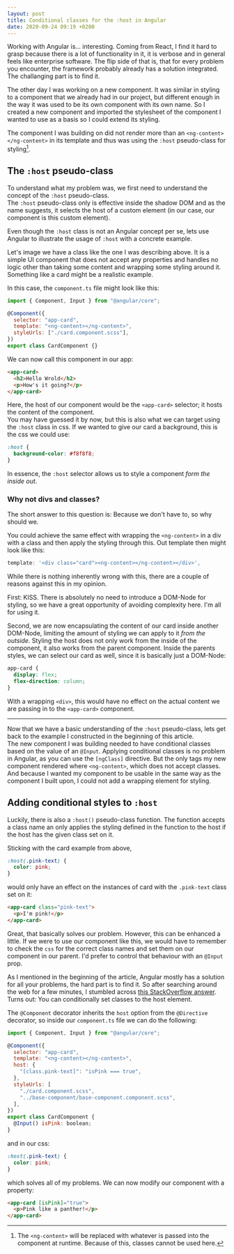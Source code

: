 ```yaml
---
layout: post
title: Conditional classes for the :host in Angular
date: 2020-09-24 09:19 +0200
---
```


Working with Angular is... interesting. Coming from React, I find it hard to grasp because there is a lot of functionality in it, it is verbose and in general feels like enterprise software. The flip side of that is, that for every problem you encounter, the framework probably already has a solution integrated. The challanging part is to find it.

The other day I was working on a new component. It was similar in styling to a component that we already had in our project, but different enough in the way it was used to be its own component with its own name. So I created a new component and imported the stylesheet of the component I wanted to use as a basis so I could extend its styling.

The component I was building on did not render more than an `<ng-content></ng-content>` in its template and thus was using the `:host` pseudo-class for styling[^1].

## The `:host` pseudo-class

To understand what my problem was, we first need to understand the concept of the `:host` pseudo-class.  
The `:host` pseudo-class only is effective inside the shadow DOM and as the name suggests, it selects the host of a custom element (in our case, our component is this custom element).

Even though the `:host` class is not an Angular concept per se, lets use Angular to illustrate the usage of `:host` with a concrete example.

Let's image we have a class like the one I was describing above. It is a simple UI component that does not accept any properties and handles no logic other than taking some content and wrapping some styling around it. Something like a card might be a realistic example.

In this case, the `component.ts` file might look like this:

```jsx
import { Component, Input } from "@angular/core";

@Component({
  selector: "app-card",
  template: "<ng-content></ng-content>",
  styleUrls: ["./card.component.scss"],
})
export class CardComponent {}
```

We can now call this component in our app:

```html
<app-card>
  <h2>Hello Wrold</h2>
  <p>How's it going?</p>
</app-card>
```

Here, the host of our component would be the `<app-card>` selector; it hosts the content of the component.  
You may have guessed it by now, but this is also what we can target using the `:host` class in css. If we wanted to give our card a background, this is the css we could use:

```scss
:host {
  background-color: #f8f8f8;
}
```

In essence, the `:host` selector allows us to style a component _form the inside out_.

### Why not divs and classes?

The short answer to this question is: Because we don't have to, so why should we.

You could achieve the same effect with wrapping the `<ng-content>` in a div with a class and then apply the styling through this. Out template then might look like this:

```jsx
template: '<div class="card"><ng-content></ng-content></div>',
```

While there is nothing inherently wrong with this, there are a couple of reasons against this in my opinion.

First: KISS. There is absolutely no need to introduce a DOM-Node for styling, so we have a great opportunity of avoiding complexity here. I'm all for using it.

Second, we are now encapsulating the content of our card inside another DOM-Node, limiting the amount of styling we can apply to it _from the outside_. Styling the host does not only work from the inside of the component, it also works from the parent component. Inside the parents styles, we can select our card as well, since it is basically just a DOM-Node:

```scss
app-card {
  display: flex;
  flex-direction: column;
}
```

With a wrapping `<div>`, this would have no effect on the actual content we are passing in to the `<app-card>` component.

---

Now that we have a basic understanding of the `:host` pseudo-class, lets get back to the example I constructed in the beginning of this article.  
The new component I was building needed to have conditional classes based on the value of an `@Input`. Applying conditional classes is no problem in Angular, as you can use the `[ngClass]` directive. But the only tags my new component rendered where `<ng-content>`, which does not accept classes. And because I wanted my component to be usable in the same way as the component I built upon, I could not add a wrapping element for styling.

## Adding conditional styles to `:host`

Luckily, there is also a `:host()` pseudo-class function. The function accepts a class name an only applies the styling defined in the function to the host if the host has the given class set on it.

Sticking with the card example from above,

```scss
:host(.pink-text) {
  color: pink;
}
```

would only have an effect on the instances of card with the `.pink-text` class set on it:

```html
<app-card class="pink-text">
  <p>I'm pink!</p>
</app-card>
```

Great, that basically solves our problem. However, this can be enhanced a little. If we were to use our component like this, we would have to remember to check the `css` for the correct class names and set them on our component in our parent. I'd prefer to control that behaviour with an `@Input` prop.

As I mentioned in the beginning of the article, Angular mostly has a solution for all your problems, the hard part is to find it. So after searching around the web for a few minutes, I stumbled across [this StackOverflow answer](https://stackoverflow.com/questions/37258256/conditional-styling-on-host-element/37258650#37258650). Turns out: You can conditionally set classes to the host element.

The `@Component` decorator inherits the `host` option from the `@Directive` decorator, so inside our `component.ts` file we can do the following:

```jsx
import { Component, Input } from "@angular/core";

@Component({
  selector: "app-card",
  template: "<ng-content></ng-content>",
  host: {
    "[class.pink-text]": "isPink === true",
  },
  styleUrls: [
    "./card.component.scss",
    "../base-component/base-component.component.scss",
  ],
})
export class CardComponent {
  @Input() isPink: boolean;
}
```

and in our css:

```scss
:host(.pink-text) {
  color: pink;
}
```

which solves all of my problems. We can now modify our component with a property:

```html
<app-card [isPink]="true">
  <p>Pink like a panther!</p>
</app-card>
```

[^1]: The `<ng-content>` will be replaced with whatever is passed into the component at runtime. Because of this, classes cannot be used here.
